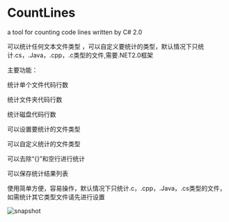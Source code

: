 # CountLines
a tool for counting code lines written by C# 2.0

可以统计任何文本文件类型 ，可以自定义要统计的类型，默认情况下只统计.cs，.Java，.cpp，.c类型的文件,需要.NET2.0框架

主要功能：

统计单个文件代码行数

统计文件夹代码行数

统计磁盘代码行数

可以设置要统计的文件类型

可以自定义统计的文件类型

可以去除“{}”和空行进行统计

可以保存统计结果列表

使用简单方便，容易操作，默认情况下只统计.c，.cpp，.Java，.cs类型的文件，如需统计其它类型文件请先进行设置

![snapshot](http://pic.cr173.com/up/2011-5/2011522194616.jpg)
